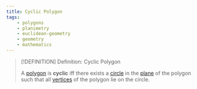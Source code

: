 ```yaml
---
title: Cyclic Polygon
tags:
    - polygons
    - planimetry
    - euclidean-geometry
    - geometry
    - mathematics
---
```


>[!DEFINITION] Definition: Cyclic Polygon
>
>A [polygon](../index.md) is **cyclic** iff there exists a [circle](../../Plane%20Curves/Circles/Circle.md) in the [plane](../../../Surfaces/Planes.md) of the polygon such that all [vertices](../index.md) of the polygon lie on the circle.
>